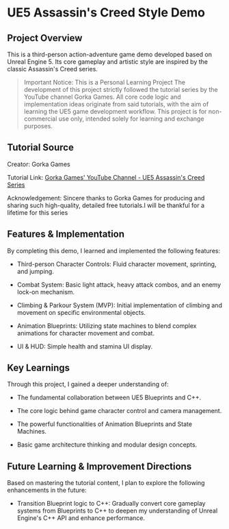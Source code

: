 # UE5 Assassin's Creed Style Demo

## Project Overview
This is a third-person action-adventure game demo developed based on Unreal Engine 5. Its core gameplay and artistic style are inspired by the classic Assassin's Creed series.

> Important Notice: This is a Personal Learning Project
The development of this project strictly followed the tutorial series by the YouTube channel Gorka Games.
All core code logic and implementation ideas originate from said tutorials, with the aim of learning the UE5 game development workflow.
This project is for non-commercial use only, intended solely for learning and exchange purposes.

## Tutorial Source
Creator: Gorka Games

Tutorial Link: [Gorka Games' YouTube Channel - UE5 Assassin's Creed Series](https://www.youtube.com/playlist?list=PLiSlOaRBfgkcPAhYpGps16PT_9f28amXi)

Acknowledgement: Sincere thanks to Gorka Games for producing and sharing such high-quality, detailed free tutorials.I will be thankful for a lifetime for this series

## Features & Implementation
By completing this demo, I learned and implemented the following features:

- Third-person Character Controls: Fluid character movement, sprinting, and jumping.

- Combat System: Basic light attack, heavy attack combos, and an enemy lock-on mechanism.

- Climbing & Parkour System (MVP): Initial implementation of climbing and movement on specific environmental objects.

- Animation Blueprints: Utilizing state machines to blend complex animations for character movement and combat.

- UI & HUD: Simple health and stamina UI display.

## Key Learnings
Through this project, I gained a deeper understanding of:

- The fundamental collaboration between UE5 Blueprints and C++.

- The core logic behind game character control and camera management.

- The powerful functionalities of Animation Blueprints and State Machines.

- Basic game architecture thinking and modular design concepts.

## Future Learning & Improvement Directions

Based on mastering the tutorial content, I plan to explore the following enhancements in the future:

- Transition Blueprint logic to C++: Gradually convert core gameplay systems from Blueprints to C++ to deepen my understanding of Unreal Engine's C++ API and enhance performance.
